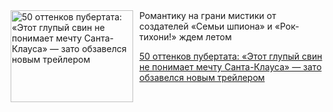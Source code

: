 <!--2025-05-20 11:45:41-->
<div class="yb">
  <div class="rss kino_kino"><a href="https://www.kino-teatr.ru/kino/news/y2025/5-20/37762/" title="50 оттенков пубертата: «Этот глупый свин не понимает мечту Санта-Клауса» — зато обзавелся новым трейлером"><img src="https://www.kino-teatr.ru/news/2/6/37762/poster.jpg" width="196" height="147" align="left" hspace="5" style="margin: 0px 10px 0px 5px" alt="50 оттенков пубертата: «Этот глупый свин не понимает мечту Санта-Клауса» — зато обзавелся новым трейлером"/></a>Романтику на грани мистики от создателей «Семьи шпиона» и «Рок-тихони&#33;» ждем летом <p class="titl"><a href="https://www.kino-teatr.ru/kino/news/y2025/5-20/37762/">50 оттенков пубертата: «Этот глупый свин не понимает мечту Санта-Клауса» — зато обзавелся новым трейлером</a></p></div>
</div>
